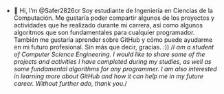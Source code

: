 - 👋 Hi, I’m @Safer2826cr
Soy estudiante de Ingeniería en Ciencias de la Computación. Me gustaría poder compartir algunos de los proyectos y actividades
que he realizado durante mi carrera, así como algunos algoritmos que son fundamentales para cualquier programador.
También me gustaría aprender sobre GitHub y cómo puede ayudarme en mi futuro profesional. Sin más que decir, gracias.
 :))
/*I am a student of Computer Science Engineering.
I would like to share some of the projects and activities I have completed during my studies, as well as
some fundamental algorithms for any programmer. I am also interested in learning more about GitHub and
how it can help me in my future career. Without further ado, thank you.*/

<!---
Safer2826cr/Safer2826cr is a ✨ special ✨ repository because its `README.md` (this file) appears on your GitHub profile.
You can click the Preview link to take a look at your changes.
--->
